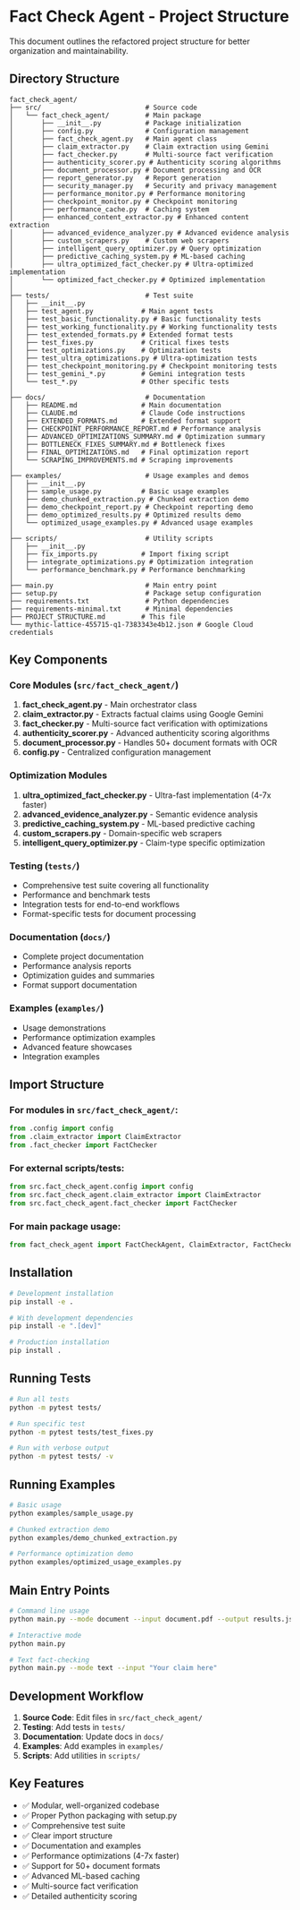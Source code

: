 # Fact Check Agent - Project Structure

This document outlines the refactored project structure for better organization and maintainability.

## Directory Structure

```
fact_check_agent/
├── src/                          # Source code
│   └── fact_check_agent/         # Main package
│       ├── __init__.py           # Package initialization
│       ├── config.py             # Configuration management
│       ├── fact_check_agent.py   # Main agent class
│       ├── claim_extractor.py    # Claim extraction using Gemini
│       ├── fact_checker.py       # Multi-source fact verification
│       ├── authenticity_scorer.py # Authenticity scoring algorithms
│       ├── document_processor.py # Document processing and OCR
│       ├── report_generator.py   # Report generation
│       ├── security_manager.py   # Security and privacy management
│       ├── performance_monitor.py # Performance monitoring
│       ├── checkpoint_monitor.py # Checkpoint monitoring
│       ├── performance_cache.py  # Caching system
│       ├── enhanced_content_extractor.py # Enhanced content extraction
│       ├── advanced_evidence_analyzer.py # Advanced evidence analysis
│       ├── custom_scrapers.py    # Custom web scrapers
│       ├── intelligent_query_optimizer.py # Query optimization
│       ├── predictive_caching_system.py # ML-based caching
│       ├── ultra_optimized_fact_checker.py # Ultra-optimized implementation
│       └── optimized_fact_checker.py # Optimized implementation
│
├── tests/                        # Test suite
│   ├── __init__.py
│   ├── test_agent.py            # Main agent tests
│   ├── test_basic_functionality.py # Basic functionality tests
│   ├── test_working_functionality.py # Working functionality tests
│   ├── test_extended_formats.py # Extended format tests
│   ├── test_fixes.py            # Critical fixes tests
│   ├── test_optimizations.py    # Optimization tests
│   ├── test_ultra_optimizations.py # Ultra-optimization tests
│   ├── test_checkpoint_monitoring.py # Checkpoint monitoring tests
│   ├── test_gemini_*.py         # Gemini integration tests
│   └── test_*.py                # Other specific tests
│
├── docs/                         # Documentation
│   ├── README.md                # Main documentation
│   ├── CLAUDE.md                # Claude Code instructions
│   ├── EXTENDED_FORMATS.md      # Extended format support
│   ├── CHECKPOINT_PERFORMANCE_REPORT.md # Performance analysis
│   ├── ADVANCED_OPTIMIZATIONS_SUMMARY.md # Optimization summary
│   ├── BOTTLENECK_FIXES_SUMMARY.md # Bottleneck fixes
│   ├── FINAL_OPTIMIZATIONS.md   # Final optimization report
│   └── SCRAPING_IMPROVEMENTS.md # Scraping improvements
│
├── examples/                     # Usage examples and demos
│   ├── __init__.py
│   ├── sample_usage.py          # Basic usage examples
│   ├── demo_chunked_extraction.py # Chunked extraction demo
│   ├── demo_checkpoint_report.py # Checkpoint reporting demo
│   ├── demo_optimized_results.py # Optimized results demo
│   └── optimized_usage_examples.py # Advanced usage examples
│
├── scripts/                      # Utility scripts
│   ├── __init__.py
│   ├── fix_imports.py           # Import fixing script
│   ├── integrate_optimizations.py # Optimization integration
│   └── performance_benchmark.py # Performance benchmarking
│
├── main.py                       # Main entry point
├── setup.py                      # Package setup configuration
├── requirements.txt              # Python dependencies
├── requirements-minimal.txt      # Minimal dependencies
├── PROJECT_STRUCTURE.md         # This file
└── mythic-lattice-455715-q1-7383343e4b12.json # Google Cloud credentials
```

## Key Components

### Core Modules (`src/fact_check_agent/`)

1. **fact_check_agent.py** - Main orchestrator class
2. **claim_extractor.py** - Extracts factual claims using Google Gemini
3. **fact_checker.py** - Multi-source fact verification with optimizations
4. **authenticity_scorer.py** - Advanced authenticity scoring algorithms
5. **document_processor.py** - Handles 50+ document formats with OCR
6. **config.py** - Centralized configuration management

### Optimization Modules

1. **ultra_optimized_fact_checker.py** - Ultra-fast implementation (4-7x faster)
2. **advanced_evidence_analyzer.py** - Semantic evidence analysis
3. **predictive_caching_system.py** - ML-based predictive caching
4. **custom_scrapers.py** - Domain-specific web scrapers
5. **intelligent_query_optimizer.py** - Claim-type specific optimization

### Testing (`tests/`)

- Comprehensive test suite covering all functionality
- Performance and benchmark tests
- Integration tests for end-to-end workflows
- Format-specific tests for document processing

### Documentation (`docs/`)

- Complete project documentation
- Performance analysis reports
- Optimization guides and summaries
- Format support documentation

### Examples (`examples/`)

- Usage demonstrations
- Performance optimization examples
- Advanced feature showcases
- Integration examples

## Import Structure

### For modules in `src/fact_check_agent/`:
```python
from .config import config
from .claim_extractor import ClaimExtractor
from .fact_checker import FactChecker
```

### For external scripts/tests:
```python
from src.fact_check_agent.config import config
from src.fact_check_agent.claim_extractor import ClaimExtractor
from src.fact_check_agent.fact_checker import FactChecker
```

### For main package usage:
```python
from fact_check_agent import FactCheckAgent, ClaimExtractor, FactChecker
```

## Installation

```bash
# Development installation
pip install -e .

# With development dependencies
pip install -e ".[dev]"

# Production installation
pip install .
```

## Running Tests

```bash
# Run all tests
python -m pytest tests/

# Run specific test
python -m pytest tests/test_fixes.py

# Run with verbose output
python -m pytest tests/ -v
```

## Running Examples

```bash
# Basic usage
python examples/sample_usage.py

# Chunked extraction demo
python examples/demo_chunked_extraction.py

# Performance optimization demo
python examples/optimized_usage_examples.py
```

## Main Entry Points

```bash
# Command line usage
python main.py --mode document --input document.pdf --output results.json

# Interactive mode
python main.py

# Text fact-checking
python main.py --mode text --input "Your claim here"
```

## Development Workflow

1. **Source Code**: Edit files in `src/fact_check_agent/`
2. **Testing**: Add tests in `tests/`
3. **Documentation**: Update docs in `docs/`
4. **Examples**: Add examples in `examples/`
5. **Scripts**: Add utilities in `scripts/`

## Key Features

- ✅ Modular, well-organized codebase
- ✅ Proper Python packaging with setup.py
- ✅ Comprehensive test suite
- ✅ Clear import structure
- ✅ Documentation and examples
- ✅ Performance optimizations (4-7x faster)
- ✅ Support for 50+ document formats
- ✅ Advanced ML-based caching
- ✅ Multi-source fact verification
- ✅ Detailed authenticity scoring
